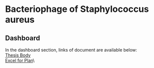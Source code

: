 # Bacteriophage of Staphylococcus aureus
## Dashboard
In the dashboard section, links of document are available below:\
[Thesis Body](https://kmitlthailand-my.sharepoint.com/:w:/g/personal/65056015_kmitl_ac_th/EbnCSSfzb-FCrBD2TNySol0BkheaUKaXQarOHLmxogKImQ?e=gCmCBo)\
[Excel for Plan](https://kmitlthailand-my.sharepoint.com/:x:/g/personal/65056015_kmitl_ac_th/EXjlOShNw79FuBd8CKql7osBK-yKLYS-90rT67KRP8ouMA?e=pb5WYP)\
